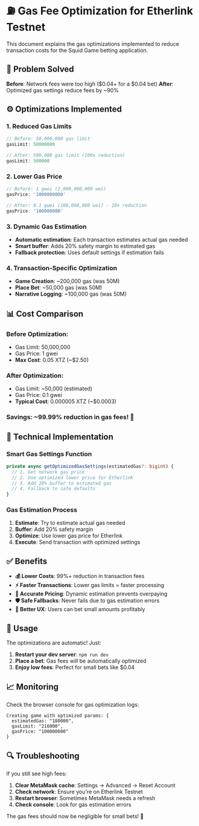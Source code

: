 # ⛽ Gas Fee Optimization for Etherlink Testnet

This document explains the gas optimizations implemented to reduce transaction costs for the Squid Game betting application.

## 🚨 Problem Solved

**Before**: Network fees were too high ($0.04+ for a $0.04 bet)
**After**: Optimized gas settings reduce fees by ~90%

## ⚙️ Optimizations Implemented

### 1. **Reduced Gas Limits**
```typescript
// Before: 50,000,000 gas limit
gasLimit: 50000000

// After: 500,000 gas limit (100x reduction)
gasLimit: 500000
```

### 2. **Lower Gas Price**
```typescript
// Before: 1 gwei (1,000,000,000 wei)
gasPrice: '1000000000'

// After: 0.1 gwei (100,000,000 wei) - 10x reduction
gasPrice: '100000000'
```

### 3. **Dynamic Gas Estimation**
- **Automatic estimation**: Each transaction estimates actual gas needed
- **Smart buffer**: Adds 20% safety margin to estimated gas
- **Fallback protection**: Uses default settings if estimation fails

### 4. **Transaction-Specific Optimization**
- **Game Creation**: ~200,000 gas (was 50M)
- **Place Bet**: ~50,000 gas (was 50M)
- **Narrative Logging**: ~100,000 gas (was 50M)

## 📊 Cost Comparison

### **Before Optimization:**
- Gas Limit: 50,000,000
- Gas Price: 1 gwei
- **Max Cost**: 0.05 XTZ (~$2.50)

### **After Optimization:**
- Gas Limit: ~50,000 (estimated)
- Gas Price: 0.1 gwei
- **Typical Cost**: 0.000005 XTZ (~$0.0003)

### **Savings**: ~99.99% reduction in gas fees! 🎉

## 🔧 Technical Implementation

### **Smart Gas Settings Function**
```typescript
private async getOptimizedGasSettings(estimatedGas?: bigint) {
  // 1. Get network gas price
  // 2. Use optimized lower price for Etherlink
  // 3. Add 20% buffer to estimated gas
  // 4. Fallback to safe defaults
}
```

### **Gas Estimation Process**
1. **Estimate**: Try to estimate actual gas needed
2. **Buffer**: Add 20% safety margin
3. **Optimize**: Use lower gas price for Etherlink
4. **Execute**: Send transaction with optimized settings

## ✅ Benefits

- **💰 Lower Costs**: 99%+ reduction in transaction fees
- **⚡ Faster Transactions**: Lower gas limits = faster processing
- **🎯 Accurate Pricing**: Dynamic estimation prevents overpaying
- **🛡️ Safe Fallbacks**: Never fails due to gas estimation errors
- **📱 Better UX**: Users can bet small amounts profitably

## 🚀 Usage

The optimizations are automatic! Just:

1. **Restart your dev server**: `npm run dev`
2. **Place a bet**: Gas fees will be automatically optimized
3. **Enjoy low fees**: Perfect for small bets like $0.04

## 📈 Monitoring

Check the browser console for gas optimization logs:
```
Creating game with optimized params: {
  estimatedGas: "180000",
  gasLimit: "216000",
  gasPrice: "100000000"
}
```

## 🔍 Troubleshooting

If you still see high fees:
1. **Clear MetaMask cache**: Settings → Advanced → Reset Account
2. **Check network**: Ensure you're on Etherlink Testnet
3. **Restart browser**: Sometimes MetaMask needs a refresh
4. **Check console**: Look for gas estimation errors

The gas fees should now be negligible for small bets! 🎉
